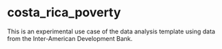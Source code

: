 # costa_rica_poverty
This is an experimental use case of the data analysis template using data from the Inter-American Development Bank.
